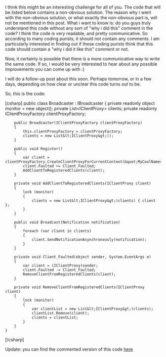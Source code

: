 I think this might be an interesting challenge for all of you. The code that will be listed below contains a non-obvious solution.  The reason why i went with the non-obvious solution, or what exactly the non-obvious part is, will not be mentioned in this post.  What i want to know is: do you guys truly understand this code without any sort of "why i did this" comment in the code?  I think the code is very readable, and pretty communicative.  So according to many coding purists, it should not contain any comments.  I am particularly interested in finding out if these coding purists think that this code should contain a "why i did it like this" comment or not.

Now, it certainly is possible that there is a more communicative way to write the same code.  If so, i would be very interested to hear about any possible improvements you can come up with :)

I will do a follow-up post about this soon.  Perhaps tomorrow, or in a few days, depending on how clear or unclear this code turns out to be.

So, this is the code:

<div>
[csharp]
    public class Broadcaster : IBroadcaster
    {
        private readonly object monitor = new object();
        private List&lt;IClientProxy&gt; clients;
        private readonly IClientProxyFactory clientProxyFactory;
 
        public Broadcaster(IClientProxyFactory clientProxyFactory)
        {
            this.clientProxyFactory = clientProxyFactory;
            clients = new List&lt;IClientProxy&gt;();
        }
 
        public void Register()
        {
            var client = clientProxyFactory.CreateClientProxyForCurrentContext(&quot;MyCoolNamespace/IBroadcastOverWcf/Receive&quot;);
            client.Faulted += Client_Faulted;
            AddClientToRegisteredClients(client);
        }
 
        private void AddClientToRegisteredClients(IClientProxy client)
        {
            lock (monitor)
            {
                clients = new List&lt;IClientProxy&gt;(clients) { client };
            }
        }
 
        public void Broadcast(Notification notification)
        {
            foreach (var client in clients)
            {
                client.SendNotificationAsynchronously(notification);
            }
        }
 
        private void Client_Faulted(object sender, System.EventArgs e)
        {
            var client = (IClientProxy)sender;
            client.Faulted -= Client_Faulted;
            RemoveClientFromRegisteredClients(client);
        }
 
        private void RemoveClientFromRegisteredClients(IClientProxy client)
        {
            lock (monitor)
            {
                var clientList = new List&lt;IClientProxy&gt;(clients);
                clientList.Remove(client);
                clients = clientList;
            }
        }
    }
[/csharp]
</div>

Update: you can find the commented version of this code <a href="http://davybrion.com/blog/2009/02/the-commented-version-of-the-readable-code-challeng/">here</a>